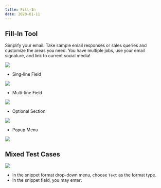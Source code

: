 ```yaml
---
title: Fill-In
date: 2020-01-11
---
```


## Fill-In Tool

Simplify your email. Take sample email responses or sales queries and customize the areas you need. You have multiple jobs, use your email signature, and link to current social media!

![](https://gitee.com/xudaolong/codeexpander-oss/raw/master/i/fill-in.gif)

- Sing-line Field

![](https://gitee.com/xudaolong/codeexpander-oss/raw/master/i/fill-in-sing-line.png)

- Multi-line Field

![](https://gitee.com/xudaolong/codeexpander-oss/raw/master/i/fill-in-multi-line.png)

- Optional Section

![](https://gitee.com/xudaolong/codeexpander-oss/raw/master/i/fill-in-option.png)

- Popup Menu

![](https://gitee.com/xudaolong/codeexpander-oss/raw/master/i/fill-in-menu.png)

## Mixed Test Cases

![](https://gitee.com/xudaolong/codeexpander-oss/raw/master/i/fill-in-test.png)

- In the snippet format drop-down menu, choose `Text` as the format type.
- In the snippet field, you may enter:

<Gist id="3e01618ffeb53256ae8d13b5f120baf0"></Gist>
